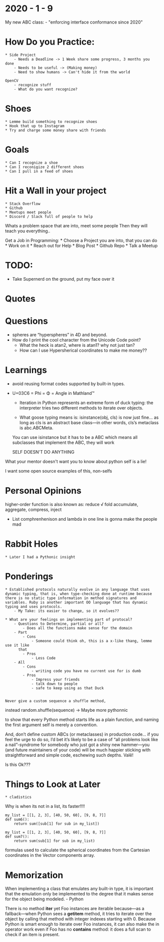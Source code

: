 2020 - 1 - 9
============


My new ABC class:
	- "enforcing interface conformance since 2020"


How Do you Practice:
====================
	* Side Project
		- Needs a Deadline -> 1 Week share some progress, 3 months you done
		- Needs to be useful -> (Making money)
		- Need to show humans -> Can't hide it from the world

	OpenCV
		- recognize stuff
		- What do you want recognize?


Shoes
=====
	* Lemme build something to recognize shoes
	* Hook that up to Instagram
	* Try and charge some money share with friends


Goals
=====
	* Can I recognize a shoe
	* Can I reconigize 2 different shoes
	* Can I pull in a feed of shoes


Hit a Wall in your project
==========================
	* Stack Overflow
	* Github
	* Meetups meet people
	* Discord / Slack full of people to help


Whats a problem space that are into,
meet some people
Then they will teach you everything..


Get a Job in Programming:
	* Choose a Project you are into, that you can do
	* Work on it
	* Reach out for Help
	* Blog Post
	* Github Repo
	* Talk a Meetup






TODO:
=====
  * Take Supernerd on the ground, put my face over it


Quotes
======


Questions
=========
  * spheres are “hyperspheres” in 4D and beyond.
  * How do I print the cool character from the Unicode Code point?
	* What the heck is atan2, where is atan1? why not just tan?
	* How can I use Hypersherical coordinates to make me money??


Learnings
=========
  * avoid reusing format codes supported by built-in types.
  * U+03C6 = Phi = Φ = Angle in Mathland™
	* Iteration in Python represents an extreme form of duck typing:
 		the interpreter tries two different methods to iterate over objects.

	* What goose typing means is: isinstance(obj, cls) is now just fine… as long as cls is an abstract base class—in other words, cls’s metaclass is abc.ABCMeta.

	You can use isinstance
	but it has to be a ABC
	which means all subclasses that implement the ABC,
  they will work



	SELF DOESN'T DO ANYTHING

What your mentor doesn't want you to know about python
self is a lie!

I want some open source examples of this, non-selfs

Personal Opinions
===============
higher-order function is also known as:
	reduce
  √ fold
  accumulate,
  aggregate,
  compress,
  inject

* List comphrenhenison and lambda in one line is gonna make the people mad



Rabbit Holes
============
	* Later I had a Pythonic insight


Ponderings
==========
	* Established protocols naturally evolve in any language that uses dynamic typing, that is, when type-checking done at runtime because there is no static type information in method signatures and variables. Ruby is another important OO language that has dynamic typing and uses protocols.
		- My Take: its easier to change, so it evolves??

	* What are your feelings on implementing part of protocal?
		- Questions to Determine, partial or all?
			- Does all the functions make sense for the domain
		- Part
			- Cons
				- Someone could think oh, this is a x-like thang, lemme use it like
          that
			- Pros
				- Less Code
		- All
			- Cons
				- writing code you have no current use for is dumb
			- Pros
				- Impress your friends
				- talk down to people
				- safe to keep using as that Duck


	Never give a custom sequence a shuffle method,
  instead random.shuffle(sequence) -> Maybe more pythonnic



to show that every Python method starts life as a plain function, and naming the first argument self is merely a convention.



And, don’t define custom ABCs (or metaclasses) in production code… if you feel the urge to do so, I’d bet it’s likely to be a case of “all problems look like a nail”-syndrome for somebody who just got a shiny new hammer—you (and future maintainers of your code) will be much happier sticking with straightforward and simple code, eschewing such depths. Valē!

Is this Ok???

Things to Look at Later
=======================
	* cladistics


Why is when its not in a list, its faster!!!!
```
my_list = [[1, 2, 3], [40, 50, 60], [9, 8, 7]]
def sum6():
    return sum([sub[1] for sub in my_list])

my_list = [[1, 2, 3], [40, 50, 60], [9, 8, 7]]
def sum7():
    return sum(sub[1] for sub in my_list)
```





formulas
used to calculate the spherical coordinates
	from the Cartesian coordinates
		in the Vector components array.



Memorization
============


When implementing a class that emulates any built-in type,
it is important that the emulation only be implemented
to the degree that it makes sense for the object being modeled.
	- Python



There is no method __iter__ yet Foo instances are iterable
 because—as a fallback—when Python sees a __getitem__ method,
 it tries to iterate over the object by calling that method with integer indexes starting with 0.
 Because Python is smart enough to iterate over Foo instances,
 it can also make the in operator work even if Foo has no __contains__ method: it does a full scan to check if an item is present.

